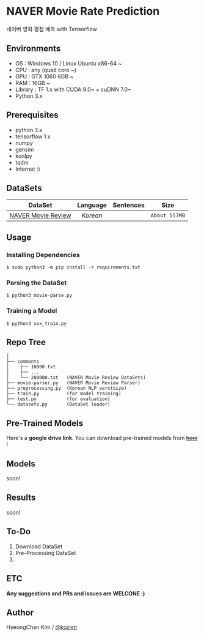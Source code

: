 # NAVER Movie Rate Prediction
네이버 영화 평점 예측 with Tensorflow

## Environments
* OS  : Windows 10 / Linux Ubuntu x86-64 ~
* CPU : any (quad core ~)
* GPU : GTX 1060 6GB ~
* RAM : 16GB ~
* Library : TF 1.x with CUDA 9.0~ + cuDNN 7.0~
* Python 3.x

## Prerequisites
* python 3.x
* tensorflow 1.x
* numpy
* gensim
* konlpy
* tqdm
* Internet :)

## DataSets

| DataSet  |  Language  | Sentences | Size |
|:---:|:---:|:---:|:---:|
| [NAVER Movie Review](http://movie.naver.com) | *Korean* | ``` ``` | ```About 557MB``` | 

## Usage
### Installing Dependencies
    $ sudo python3 -m pip install -r requirements.txt
### Parsing the DataSet
    $ python3 movie-parse.py
### Training a Model
    $ python3 xxx_train.py

## Repo Tree
```
│
├── comments
│    ├── 10000.txt
│    ├── ...
│    └── 200000.txt   (NAVER Movie Review DataSets)
├── movie-parser.py   (NAVER Movie Review Parser)
├── preprocessing.py  (Korean NLP verctoize)
├── train.py          (for model training)
├── test.py           (for evaluation)
└── datasets.py       (DataSet loader)
```

## Pre-Trained Models

Here's a **google drive link**. You can download pre-trained models from [~~here~~]() !

## Models

soon!

## Results

soon!

## To-Do
1. Download DataSet
2. Pre-Processing DataSet
3. 

## ETC

**Any suggestions and PRs and issues are WELCONE :)**

## Author
HyeongChan Kim / [@kozistr](http://kozistr.tech)
